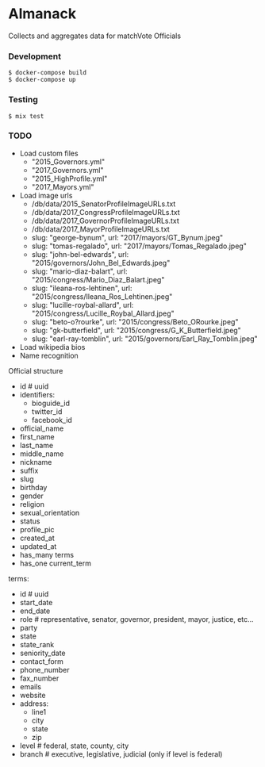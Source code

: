 # Almanack

Collects and aggregates data for matchVote Officials

### Development

    $ docker-compose build
    $ docker-compose up

### Testing

    $ mix test

### TODO

- Load custom files
  - "2015_Governors.yml"
  - "2017_Governors.yml"
  - "2015_HighProfile.yml"
  - "2017_Mayors.yml"
- Load image urls
  - /db/data/2015_SenatorProfileImageURLs.txt
  - /db/data/2017_CongressProfileImageURLs.txt
  - /db/data/2017_GovernorProfileImageURLs.txt
  - /db/data/2017_MayorProfileImageURLs.txt
  - slug: "george-bynum", url: "2017/mayors/GT_Bynum.jpeg"
  - slug: "tomas-regalado", url: "2017/mayors/Tomas_Regalado.jpeg"
  - slug: "john-bel-edwards", url: "2015/governors/John_Bel_Edwards.jpeg"
  - slug: "mario-diaz-balart", url: "2015/congress/Mario_Diaz_Balart.jpeg"
  - slug: "ileana-ros-lehtinen", url: "2015/congress/Ileana_Ros_Lehtinen.jpeg"
  - slug: "lucille-roybal-allard", url: "2015/congress/Lucille_Roybal_Allard.jpeg"
  - slug: "beto-o?rourke", url: "2015/congress/Beto_ORourke.jpeg"
  - slug: "gk-butterfield", url: "2015/congress/G_K_Butterfield.jpeg"
  - slug: "earl-ray-tomblin", url: "2015/governors/Earl_Ray_Tomblin.jpeg"
- Load wikipedia bios
- Name recognition

Official structure

- id # uuid
- identifiers:
  - bioguide_id
  - twitter_id
  - facebook_id
- official_name
- first_name
- last_name
- middle_name
- nickname
- suffix
- slug
- birthday
- gender
- religion
- sexual_orientation
- status
- profile_pic
- created_at
- updated_at
- has_many terms
- has_one current_term

terms:

- id # uuid
- start_date
- end_date
- role # representative, senator, governor, president, mayor, justice, etc...
- party
- state
- state_rank
- seniority_date
- contact_form
- phone_number
- fax_number
- emails
- website
- address:
  - line1
  - city
  - state
  - zip
- level # federal, state, county, city
- branch # executive, legislative, judicial (only if level is federal)
